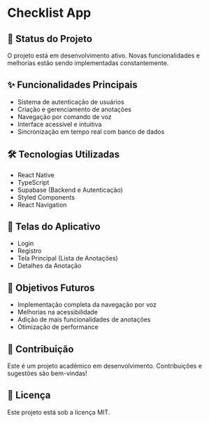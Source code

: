 # Checklist App

## 🚀 Status do Projeto
O projeto está em desenvolvimento ativo. Novas funcionalidades e melhorias estão sendo implementadas constantemente.

## ✨ Funcionalidades Principais
- Sistema de autenticação de usuários
- Criação e gerenciamento de anotações
- Navegação por comando de voz
- Interface acessível e intuitiva
- Sincronização em tempo real com banco de dados

## 🛠️ Tecnologias Utilizadas
- React Native
- TypeScript
- Supabase (Backend e Autenticação)
- Styled Components
- React Navigation

## 📱 Telas do Aplicativo
- Login
- Registro
- Tela Principal (Lista de Anotações)
- Detalhes da Anotação

## 🎯 Objetivos Futuros
- Implementação completa da navegação por voz
- Melhorias na acessibilidade
- Adição de mais funcionalidades de anotações
- Otimização de performance

## 🤝 Contribuição
Este é um projeto acadêmico em desenvolvimento. Contribuições e sugestões são bem-vindas!

## 📄 Licença
Este projeto está sob a licença MIT. 